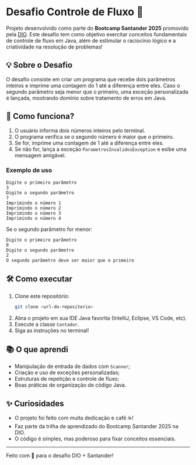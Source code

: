 # Desafio Controle de Fluxo 🚦

Projeto desenvolvido como parte do **Bootcamp Santander 2025** promovido pela [DIO](https://www.dio.me/). Este desafio tem como objetivo exercitar conceitos fundamentais de controle de fluxo em Java, além de estimular o raciocínio lógico e a criatividade na resolução de problemas!

## 💡 Sobre o Desafio

O desafio consiste em criar um programa que recebe dois parâmetros inteiros e imprime uma contagem do 1 até a diferença entre eles. Caso o segundo parâmetro seja menor que o primeiro, uma exceção personalizada é lançada, mostrando domínio sobre tratamento de erros em Java.

## 🚀 Como funciona?

1. O usuário informa dois números inteiros pelo terminal.
2. O programa verifica se o segundo número é maior que o primeiro.
3. Se for, imprime uma contagem de 1 até a diferença entre eles.
4. Se não for, lança a exceção `ParametrosInvalidosException` e exibe uma mensagem amigável.

### Exemplo de uso

```
Digite o primeiro parâmetro
3
Digite o segundo parâmetro
7
Imprimindo o número 1
Imprimindo o número 2
Imprimindo o número 3
Imprimindo o número 4
```

Se o segundo parâmetro for menor:
```
Digite o primeiro parâmetro
8
Digite o segundo parâmetro
2
O segundo parâmetro deve ser maior que o primeiro
```

## 🛠️ Como executar

1. Clone este repositório:
   ```bash
   git clone <url-do-repositorio>
   ```
2. Abra o projeto em sua IDE Java favorita (IntelliJ, Eclipse, VS Code, etc).
3. Execute a classe `Contador`.
4. Siga as instruções no terminal!

## 📚 O que aprendi
- Manipulação de entrada de dados com `Scanner`;
- Criação e uso de exceções personalizadas;
- Estruturas de repetição e controle de fluxo;
- Boas práticas de organização de código Java.

## ✨ Curiosidades
- O projeto foi feito com muita dedicação e café ☕!
- Faz parte da trilha de aprendizado do Bootcamp Santander 2025 na DIO.
- O código é simples, mas poderoso para fixar conceitos essenciais.

---

Feito com 💙 para o desafio DIO + Santander! 